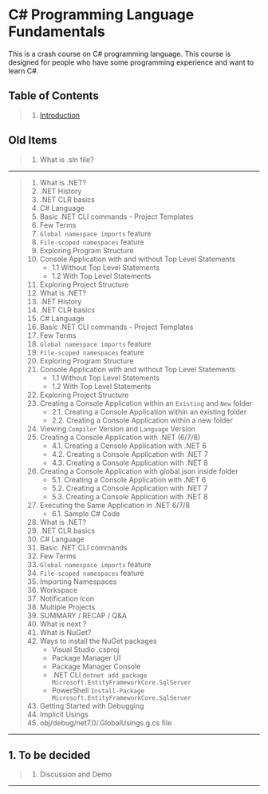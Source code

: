 # C# Programming Language Fundamentals

This is a crash course on C# programming language. This course is designed for people who have some programming experience and want to learn C#.

## Table of Contents

> 1. [Introduction](./documentation/S1.md)

## Old Items

> 1. What is .sln file?

----------------------------------------

> 1. What is .NET?
> 1. .NET History
> 1. .NET CLR basics
> 1. C# Language
> 1. Basic .NET CLI commands - Project Templates
> 1. Few Terms
> 1. `Global namespace imports` feature
> 1. `File-scoped namespaces` feature
> 1. Exploring Program Structure
> 1. Console Application with and without Top Level Statements
>    - 1.1 Without Top Level Statements
>    - 1.2 With Top Level Statements
> 1. Exploring Project Structure
> 1. What is .NET?
> 1. .NET History
> 1. .NET CLR basics
> 1. C# Language
> 1. Basic .NET CLI commands - Project Templates
> 1. Few Terms
> 1. `Global namespace imports` feature
> 1. `File-scoped namespaces` feature
> 1. Exploring Program Structure
> 1. Console Application with and without Top Level Statements
>    - 1.1 Without Top Level Statements
>    - 1.2 With Top Level Statements
> 1. Exploring Project Structure
> 1. Creating a Console Application within an `Existing` and `New` folder
>    - 2.1. Creating a Console Application within an existing folder
>    - 2.2. Creating a Console Application within a new folder
> 1. Viewing `Compiler` Version and `Language` Version
> 1. Creating a Console Application with .NET (6/7/8)
>    - 4.1. Creating a Console Application with .NET 6
>    - 4.2. Creating a Console Application with .NET 7
>    - 4.3. Creating a Console Application with .NET 8
> 1. Creating a Console Application with global.json inside folder
>    - 5.1. Creating a Console Application with .NET 6
>    - 5.2. Creating a Console Application with .NET 7
>    - 5.3. Creating a Console Application with .NET 8
> 1. Executing the Same Application in .NET 6/7/8
>    - 6.1. Sample C# Code
> 1. What is .NET?
> 1. .NET CLR basics
> 1. C# Language
> 1. Basic .NET CLI commands
> 1. Few Terms
> 1. `Global namespace imports` feature
> 1. `File-scoped namespaces` feature
> 1. Importing Namespaces
> 1. Workspace
> 1. Notification Icon
> 1. Multiple Projects
> 1. SUMMARY / RECAP / Q&A
> 1. What is next ?
> 1. What is NuGet?
> 1. Ways to install the NuGet packages
>    - Visual Studio .csproj
>    - Package Manager UI
>    - Package Manager Console
>    - .NET CLI `dotnet add package Microsoft.EntityFrameworkCore.SqlServer`
>    - PowerShell `Install-Package Microsoft.EntityFrameworkCore.SqlServer`
> 1. Getting Started with Debugging
> 1. Implicit Usings
> 1. obj/debug/net7.0/<ProjectName>.GlobalUsings.g.cs file

---

## 1. To be decided

> 1. Discussion and Demo

---
